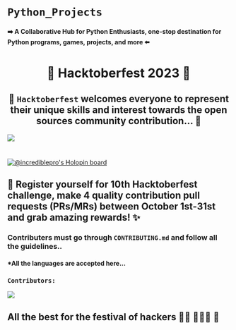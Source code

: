# `Python_Projects`
#### ➡️ A Collaborative Hub for Python Enthusiasts, one-stop destination for Python programs, games, projects, and more ⬅️
<h1 align=center> 🎃 Hacktoberfest 2023 🎃 </h1>

## <center> 🎊 `Hacktoberfest` welcomes everyone to represent their unique skills and interest towards the open sources community contribution... 🎊 </center>

<img align="center" src="https://hacktoberfest.com/_next/static/media/opengraph.e5fafe07.png"/>

#

[![@incrediblepro's Holopin board](https://holopin.me/incrediblepro)](https://holopin.io/@incrediblepro)
 
## 📢 Register yourself for 10th Hacktoberfest challenge, make 4 quality contribution pull requests (PRs/MRs) between October 1st-31st and grab amazing rewards! ✨

### Contributers must go through `CONTRIBUTING.md` and follow all the guidelines..
#### *All the languages are accepted here...

### `Contributors:` 

<a href="https://github.com/MrB141107/Python_Projects/graphs/contributors">
  <img src="https://contrib.rocks/image?repo=MrB141107/Python_Projects" />
</a>

## All the best for the festival of hackers 👍🏻 👨🏻‍💻 🎃
